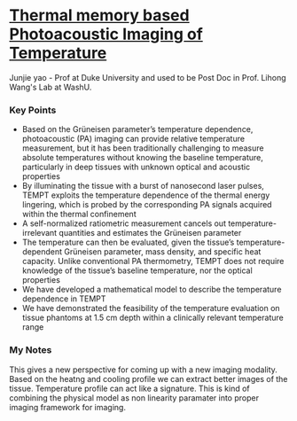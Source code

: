 # [Thermal memory based Photoacoustic Imaging of Temperature](https://www.osapublishing.org/optica/abstract.cfm?uri=optica-6-2-198)

Junjie yao - Prof at Duke University and used to be Post Doc in Prof. Lihong Wang's Lab at WashU.

### Key Points

- Based on the Grüneisen parameter’s temperature dependence, photoacoustic (PA) imaging can provide relative temperature measurement, but it has been traditionally challenging to measure absolute temperatures without knowing the baseline temperature, particularly in deep tissues with unknown optical and acoustic properties
- By illuminating the tissue with a burst of nanosecond laser pulses, TEMPT exploits the temperature dependence of the thermal energy lingering, which is probed by the corresponding PA signals acquired within the thermal confinement
- A self-normalized ratiometric measurement cancels out temperature-irrelevant quantities and estimates the Grüneisen parameter
- The temperature can then be evaluated, given the tissue’s temperature-dependent Grüneisen parameter, mass density, and specific heat capacity. Unlike conventional PA thermometry, TEMPT does not require knowledge of the tissue’s baseline temperature, nor the optical properties
- We have developed a mathematical model to describe the temperature dependence in TEMPT
- We have demonstrated the feasibility of the temperature evaluation on tissue phantoms at 1.5 cm depth within a clinically relevant temperature range

### My Notes

This gives a new perspective for coming up with a new imaging modality. Based on the heatng and cooling profile we can extract better images of the tissue.
Temperature profile can act like a signature. This is kind of combining the physical model as non linearity paramater into proper imaging framework for imaging.
